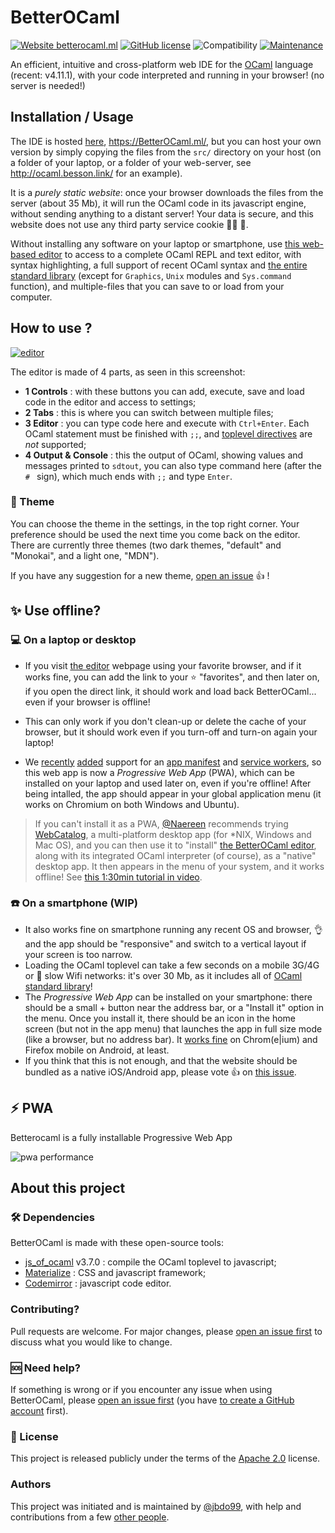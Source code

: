 # BetterOCaml
[![Website betterocaml.ml](https://img.shields.io/website-up-down-green-red/https/betterocaml.ml.svg)](https://betterocaml.ml/)
[![GitHub license](https://img.shields.io/github/license/jbdo99/betterocaml)](https://github.com/jbdo99/betterocaml/blob/master/LICENSE)
![Compatibility](https://img.shields.io/badge/browser-chrome--firefox--edge-green)
[![Maintenance](https://img.shields.io/badge/Maintained%3F-yes-green.svg)](https://GitHub.com/jbdo99/BetterOCaml/graphs/commit-activity)

An efficient, intuitive and cross-platform web IDE for the [OCaml](https://www.ocaml.org/) language (recent: v4.11.1), with your code interpreted and running in your browser! (no server is needed!)


## Installation / Usage

The IDE is hosted [here](https://betterocaml/), <https://BetterOCaml.ml/>, but you can host your own version by simply copying the files from the `src/` directory on your host (on a folder of your laptop, or a folder of your web-server, see <http://ocaml.besson.link/> for an example).

It is a *purely static website*: once your browser downloads the files from the server (about 35 Mb), it will run the OCaml code in its javascript engine, without sending anything to a distant server!
Your data is secure, and this website does not use any third party service cookie :no_good_man: :cookie:.

Without installing any software on your laptop or smartphone, use [this web-based editor](https://BetterOCaml.ml/) to access to a complete OCaml REPL and text editor, with syntax highlighting, a full support of recent OCaml syntax and [the entire standard library](https://caml.inria.fr/pub/docs/manual-ocaml/libref/) (except for `Graphics`, `Unix` modules and `Sys.command` function), and multiple-files that you can save to or load from your computer.

## How to use ?

[![editor](https://user-images.githubusercontent.com/10222041/108104039-1204c680-708b-11eb-8054-58f7f9e5fe28.png)](https://BetterOCaml.ml/)

The editor is made of 4 parts, as seen in this screenshot:
 - **1 Controls** : with these buttons you can add, execute, save and load code in the editor and access to settings;
 - **2 Tabs** : this is where you can switch between multiple files;
 - **3 Editor** : you can type code here and execute with `Ctrl+Enter`. Each OCaml statement must be finished with `;;`, and [toplevel directives](https://caml.inria.fr/pub/docs/manual-ocaml/toplevel.html#s%3Atoplevel-directives) are *not* supported;
 - **4 Output & Console** : this the output of OCaml, showing values and messages printed to `sdtout`, you can also type command here (after the `# ` sign), which much ends with `;;` and type `Enter`.

### :art: Theme
You can choose the theme in the settings, in the top right corner. Your preference should be used the next time you come back on the editor.
There are currently three themes (two dark themes, "default" and "Monokai", and a light one, "MDN").

If you have any suggestion for a new theme, [open an issue](https://github.com/jbdo99/BetterOCaml/issues/new) :+1: !

## :sparkles: Use offline?
### :computer: On a laptop or desktop
- If you visit [the editor](https://BetterOCaml.ml/) webpage using your favorite browser, and if it works fine, you can add the link to your :star: "favorites", and then later on, if you open the direct link, it should work and load back BetterOCaml... even if your browser is offline!
- This can only work if you don't clean-up or delete the cache of your browser, but it should work even if you turn-off and turn-on again your laptop!

- We [recently](https://github.com/jbdo99/BetterOCaml/issues/12) [added](https://github.com/jbdo99/BetterOCaml/issues/13) support for an [app manifest](https://github.com/jbdo99/BetterOCaml/blob/master/src/manifest.json) and [service workers](https://github.com/jbdo99/BetterOCaml/blob/master/src/serviceWorker.js), so this web app is now a *Progressive Web App* (PWA), which can be installed on your laptop and used later on, even if you're offline! After being intalled, the app should appear in your global application menu (it works on Chromium on both Windows and Ubuntu).

> If you can't install it as a PWA, [@Naereen](https://GitHub.com/Naereen) recommends trying [WebCatalog](https://webcatalog.app/), a multi-platform desktop app (for \*NIX, Windows and Mac OS), and you can then use it to "install" [the BetterOCaml editor](https://BetterOCaml.ml), along with its integrated OCaml interpreter (of course), as a "native" desktop app. It then appears in the menu of your system, and it works offline! See [this 1:30min tutorial in video](https://github.com/jbdo99/BetterOCaml/issues/6#issuecomment-780269129).

### :phone: On a smartphone (WIP)
- It also works fine on smartphone running any recent OS and browser, :ok_hand: and the app should be "responsive" and switch to a vertical layout if your screen is too narrow.
- Loading the OCaml toplevel can take a few seconds on a mobile 3G/4G or :snail: slow Wifi networks: it's over 30 Mb, as it includes all of [OCaml standard library](https://caml.inria.fr/pub/docs/manual-ocaml/libref/)!
- The *Progressive Web App* can be installed on your smartphone: there should be a small + button near the address bar, or a "Install it" option in the menu. Once you install it, there should be an icon in the home screen (but not in the app menu) that launches the app in full size mode (like a browser, but no address bar). It [works fine](https://developer.mozilla.org/en-US/docs/Web/Progressive_web_apps/Developer_guide/Installing#what_browsers_support_installation) on Chrom(e|ium) and Firefox mobile on Android, at least.
- If you think that this is not enough, and that the website should be bundled as a native iOS/Android app, please vote :+1: on [this issue](https://github.com/jbdo99/BetterOCaml/issues/14).

## :zap: PWA 

Betterocaml is a fully installable Progressive Web App

![pwa performance](https://pagespeed-insights.herokuapp.com/?url=https://betterocaml.ml)

##  About this project

### :hammer_and_wrench: Dependencies
BetterOCaml is made with these open-source tools:
- [js_of_ocaml](https://ocsigen.org/js_of_ocaml/3.7.0/manual/overview) v3.7.0 : compile the OCaml toplevel to javascript;
- [Materialize](https://materializecss.com/) : CSS and javascript framework;
- [Codemirror](https://codemirror.net/) : javascript code editor.

### Contributing?
Pull requests are welcome. For major changes, please [open an issue first](https://github.com/jbdo99/BetterOCaml/issues/new) to discuss what you would like to change.

### :sos: Need help?
If something is wrong or if you encounter any issue when using BetterOCaml, please [open an issue first](https://github.com/jbdo99/BetterOCaml/issues/new) (you have [to create a GitHub account](https://github.com/join) first).

### :scroll: License
This project is released publicly under the terms of the [Apache 2.0](https://www.apache.org/licenses/LICENSE-2.0) license.

### Authors
This project was initiated and is maintained by [@jbdo99](https://github.com/jbdo99/), with help and contributions from a few [other people](https://github.com/jbdo99/BetterOCaml/graphs/contributors).
